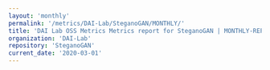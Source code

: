 ```yaml
---
layout: 'monthly'
permalink: '/metrics/DAI-Lab/SteganoGAN/MONTHLY/'
title: 'DAI Lab OSS Metrics Metrics report for SteganoGAN | MONTHLY-REPORT-2020-03-01'
organization: 'DAI-Lab'
repository: 'SteganoGAN'
current_date: '2020-03-01'
---
```

